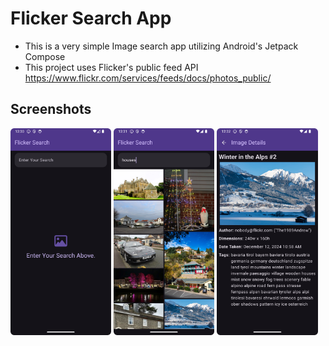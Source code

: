 # Flicker Search App
* This is a very simple Image search app utilizing Android's Jetpack Compose
* This project uses Flicker's public feed API https://www.flickr.com/services/feeds/docs/photos_public/

## Screenshots
<p float="middle">
<img src="Screenshot_Homescreen_Init.png" alt="Screenshot Home Screen" width="32%"/>
<img src="Screenshot_Homescreen_Search.png" alt="Screenshot List Screen" width="32%"/>
<img src="Screenshot_Details.png" alt="Screenshot Detail Screen" width="32%"/>
</p>
